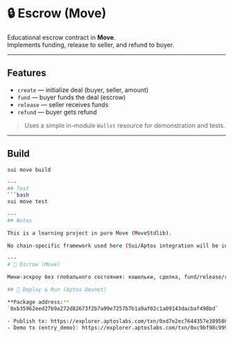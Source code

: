 # 🔒 Escrow (Move)

Educational escrow contract in **Move**.  
Implements funding, release to seller, and refund to buyer.

---

## Features
- `create` — initialize deal (buyer, seller, amount)
- `fund` — buyer funds the deal (escrow)
- `release` — seller receives funds
- `refund` — buyer gets refund

> Uses a simple in-module `Wallet` resource for demonstration and tests.

---

## Build
```bash
sui move build

---
## Test
```bash
sui move test

---
## Notes

This is a learning project in pure Move (MoveStdlib).

No chain-specific framework used here (Sui/Aptos integration will be in separate projects).

---
# 🔐 Escrow (Move)

Мини-эскроу без глобального состояния: кошельки, сделка, fund/release/refund.

## 🚀 Deploy & Run (Aptos Devnet)

**Package address:**  
`0xb35962eed27b9a272d82673f2b7a99e7257b7b1a9af02c1a09143dacbaf498bd`

- Publish tx: https://explorer.aptoslabs.com/txn/0xd7e2ec7644357e389586b3d8b838d2035e510b36f81a583bdd14f248a7daf1ce?network=devnet
- Demo tx (entry_demo): https://explorer.aptoslabs.com/txn/0xc9bf98c9990ed8d5373774fdd0d1c0987064cc5d406f7e1576c6688643c07f4b?network=devnet

